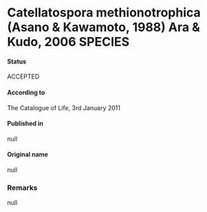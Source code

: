 # Catellatospora methionotrophica (Asano & Kawamoto, 1988) Ara & Kudo, 2006 SPECIES

#### Status
ACCEPTED

#### According to
The Catalogue of Life, 3rd January 2011

#### Published in
null

#### Original name
null

### Remarks
null